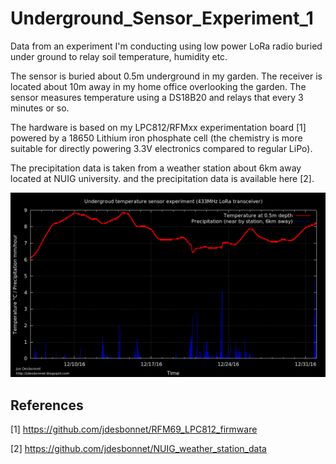 # Underground_Sensor_Experiment_1

Data from an experiment I'm conducting using low power LoRa radio buried under ground to relay soil temperature, humidity etc.

The sensor is buried about 0.5m underground in my garden. The receiver is located about 10m away in my home office overlooking the garden. The sensor measures temperature using a DS18B20 and relays that every 3 minutes or so.

The hardware is based on my LPC812/RFMxx experimentation board [1] powered by a 18650 Lithium iron phosphate cell (the chemistry is more suitable for directly powering 3.3V electronics compared to regular LiPo).

The precipitation data is taken from a weather station about 6km away located at NUIG university.
and the precipitation data is available here [2].

![temperature and precipitation chart](./charts/temperature-precipitation.png)


## References

[1] https://github.com/jdesbonnet/RFM69_LPC812_firmware

[2] https://github.com/jdesbonnet/NUIG_weather_station_data

